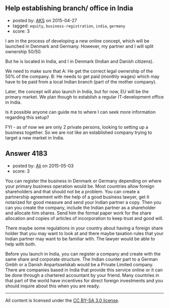 ## Help establishing branch/ office in India‏

- posted by: [AKS](https://stackexchange.com/users/1208795/aks) on 2015-04-27
- tagged: `equity`, `business-registration`, `india`, `germany`
- score: 3

<p>I am in the process of developing a new online concept, which will be launched in Denmark and Germany. However, my partner and I will split ownership 50/50.</p>

<p>But he is located in India, and I in Denmark (Indian and Danish citizens).</p>

<p>We need to make sure that A: He get the correct legal ownership of the 50% of the company. B: He needs to get paid (monthly wages) which may have to be paid from a local Indian branch (part of the mother company).</p>

<p>Later, the concept will also launch in India, but for now, EU will be the primary market. We plan though to establish a regular IT-development office in India.</p>

<p>Is it possible anyone can guide me to where I can seek more information regarding this setup?</p>

<p>FYI - as of now we are only 2 private persons, looking to setting up a business together. So we are not like an established company trying to target a new market in India.</p>



## Answer 4183

- posted by: [Ali](https://stackexchange.com/users/2815644/ali) on 2015-05-03
- score: 3

<p>You can register the business in Denmark or Germany depending on where your primary business operation would be. Most countries allow foreign shareholders and that should not be a problem. You can create a partnership agreement with the help of a good business lawyer, get it notarized for good measure and send your Indian partner a copy. Then you can you create the company, include the Indian partner as a shareholder and allocate him shares. Send him the formal paper work for the share allocation and copies of articles of incorporation to keep trust and good will. </p>

<p>There maybe some regulations in your country about having a foreign share holder that you may want to look at and there maybe taxation rules that your Indian partner may want to be familiar with. The lawyer would be able to help with both.</p>

<p>Before you launch in India, you can register a company and create with the same share and corporate structure. The Indian counter part to a German Gmbh or a Danish Anpartsselskab would be a Private Limited company. There are companies based in India that provide this service online or it can be done through a chartered accountant by your friend. Many countries in that part of the world have incentives for direct foreign investments and you should inquire about this when you are ready.</p>




---

All content is licensed under the [CC BY-SA 3.0 license](https://creativecommons.org/licenses/by-sa/3.0/).
